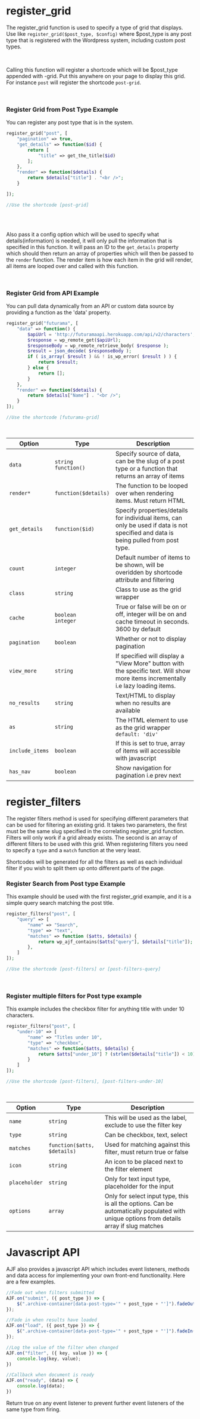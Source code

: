 

# register_grid
The register_grid function is used to specify a type of grid that displays.
<br />
Use like ```register_grid($post_type, $config)``` where $post_type is any post type that is registered with the Wordpress system, including custom post types.

<br/>

Calling this function will register a shortcode which will be $post_type appended with -grid. Put this anywhere on your page to display this grid. For instance
```post``` will register the shortcode ```post-grid```.

<br/>

### Register Grid from Post Type Example
You can register any post type that is in the system.
```php
register_grid("post", [
    "pagination" => true,
    "get_details" => function($id) {
        return [
            "title" => get_the_title($id)
        ];
    },
    "render" => function($details) {
        return $details["title"] . "<br />";
    }

]);

//Use the shortcode [post-grid]
```
<br/><br/>

Also pass it a config option which will be used to specify what details(information) is needed, it will only pull the information that is specified in this function. It will pass an ID to the ```get_details``` property which should then return an array of properties which will then be passed to the ```render``` function. The render item is how each item in the grid will render, all items are looped over and called with this function.

<br/>

### Register Grid from API Example
You can pull data dynamically from an API or custom data source by providing a function as the 'data' property.
```php
register_grid("futurama", [
    "data" => function() {
        $apiUrl = 'http://futuramaapi.herokuapp.com/api/v2/characters';
        $response = wp_remote_get($apiUrl);
        $responseBody = wp_remote_retrieve_body( $response );
        $result = json_decode( $responseBody );
        if ( is_array( $result ) && ! is_wp_error( $result ) ) {
            return $result;
        } else {
            return [];
        }
    },
    "render" => function($details) {
        return $details["Name"] . "<br />";
    }
]);

//Use the shortcode [futurama-grid]
```


<br />


| Option | Type | Description |
| --- | --- | --- |
| `data` | `string`<br />`function()` | Specify source of data, can be the slug of a post type or a function that returns an array of items |
| `render*` | `function($details)` | The function to be looped over when rendering items. Must return HTML |
| `get_details` | `function($id)` | Specify properties/details for individual items, can only be used if data is not specified and data is being pulled from post type.  |
| `count` | `integer` | Default number of items to be shown, will be overidden by shortcode attribute and filtering |
| `class` | `string` | Class to use as the grid wrapper |
| `cache` | `boolean`<br />`integer` | True or false will be on or off, integer will be on and cache timeout in seconds. 3600 by default |
| `pagination` | `boolean` | Whether or not to display pagination |
| `view_more` | `string` | If specified will display a "View More" button with the specific text. Will show more items incrementally i.e lazy loading items. |
| `no_results` | `string` | Text/HTML to display when no results are available |
| `as` | `string` | The HTML element to use as the grid wrapper ``default: 'div'`` |
| `include_items` | `boolean` | If this is set to true, array of items will accessible with javascript |
| `has_nav` | `boolean` | Show navigation for pagination i.e prev next |




# register_filters
The register filters method is used for specifying different parameters that can be used for filtering an existing grid.
It takes two parameters, the first must be the same slug specified in the correlating register_grid function. Filters will only work if a grid already exists. The second is an array of different filters to be used with this grid.
When registering filters you need to specify a ```type``` and a ```match``` function at the very least.

Shortcodes will be generated for all the filters as well as each individual filter if you wish to split them up onto different parts of the page.

### Register Search from Post type Example
This example should be used with the first register_grid example, and it is a simple query search matching the post title.
```php
register_filters("post", [
	"query" => [
        "name" => "Search",
        "type" => "text",
        "matches" => function ($atts, $details) {
            return wp_ajf_contains($atts["query"], $details["title"]);
        },
    ]
]);

//Use the shortcode [post-filters] or [post-filters-query]
```

<br />

### Register multiple filters for Post type example
This example includes the checkbox filter for anything title with under 10 characters.
```php
register_filters("post", [
    "under-10" => [
        "name" => "Titles under 10",
        "type" => "checkbox",
        "matches" => function($atts, $details) {
            return $atts["under_10"] ? (strlen($details["title"]) < 10) : true;
        }
    ]
]);

//Use the shortcode [post-filters], [post-filters-under-10]
```

<br />


| Option | Type | Description |
| --- | --- | --- |
| `name` | `string` | This will be used as the label, exclude to use the filter key |
| `type` | `string` | Can be checkbox, text, select |
| `matches` | `function($atts, $details)` | Used for matching against this filter, must return true or false |
| `icon` | `string` | An icon to be placed next to the filter element |
| `placeholder` | `string` | Only for text input type, placeholder for the input |
| `options` | `array` | Only for select input type, this is all the options. Can be automatically populated with unique options from details array if slug matches |





# Javascript API
AJF also provides a javascript API which includes event listeners, methods and data access for implementing your own front-end functionality. Here are a few examples.



```javascript
//Fade out when filters submitted
AJF.on("submit", ({ post_type }) => {
    $(".archive-container[data-post-type='" + post_type + "']").fadeOut("fast");
});

//Fade in when results have loaded
AJF.on("load", ({ post_type }) => {
    $(".archive-container[data-post-type='" + post_type + "']").fadeIn("fast");
});
```

```javascript
//Log the value of the filter when changed
AJF.on("filter", ({ key, value }) => {
    console.log(key, value);
})
```

```javascript
//Callback when document is ready
AJF.on("ready", (data) => {
    console.log(data);
})
```


Return true on any event listener to prevent further event listeners of the same type from firing.

```javascript
    
```